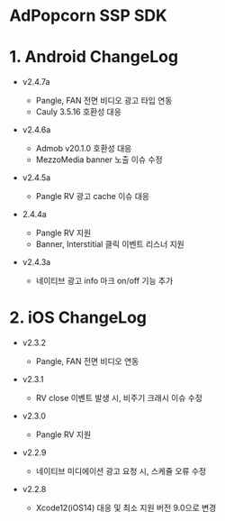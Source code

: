 # AdPopcorn SSP SDK
  # 1. Android ChangeLog
  - v2.4.7a
    * Pangle, FAN 전면 비디오 광고 타입 연동
    * Cauly 3.5.16 호환성 대응
    
  - v2.4.6a
    * Admob v20.1.0 호환성 대응
    * MezzoMedia banner 노출 이슈 수정

  - v2.4.5a
    * Pangle RV 광고 cache 이슈 대응

  - 2.4.4a
    * Pangle RV 지원
    * Banner, Interstitial 클릭 이벤트 리스너 지원
  
  - v2.4.3a
    * 네이티브 광고 info 마크 on/off 기능 추가

  # 2. iOS ChangeLog
  - v2.3.2
    * Pangle, FAN 전면 비디오 연동
    
  - v2.3.1
    * RV close 이벤트 발생 시, 비주기 크래시 이슈 수정
    
  - v2.3.0
    * Pangle RV 지원
    
  - v2.2.9
    * 네이티브 미디에이션 광고 요청 시, 스케쥴 오류 수정
    
  - v2.2.8
    * Xcode12(iOS14) 대응 및 최소 지원 버전 9.0으로 변경
